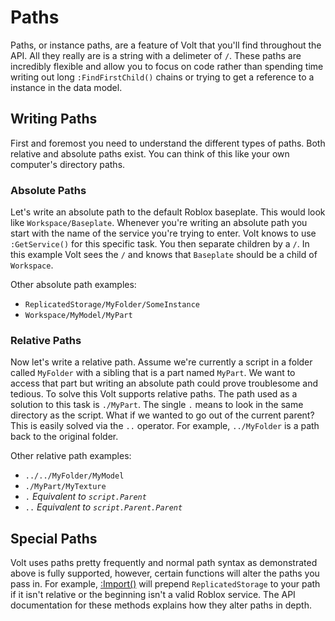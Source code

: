 # Paths

Paths, or instance paths, are a feature of Volt that you'll find throughout the API. All they really are is a string with a delimeter of `/`. These paths are incredibly flexible and allow you to focus on code rather than spending time writing out long `:FindFirstChild()` chains or trying to get a reference to a instance in the data model.

## Writing Paths

First and foremost you need to understand the different types of paths. Both relative and absolute paths exist. You can think of this like your own computer's directory paths.

### Absolute Paths

Let's write an absolute path to the default Roblox baseplate. This would look like `Workspace/Baseplate`. Whenever you're writing an absolute path you start with the name of the service you're trying to enter. Volt knows to use `:GetService()` for this specific task. You then separate children by a `/`. In this example Volt sees the `/` and knows that `Baseplate` should be a child of `Workspace`.

Other absolute path examples:
- `ReplicatedStorage/MyFolder/SomeInstance`
- `Workspace/MyModel/MyPart`

### Relative Paths

Now let's write a relative path. Assume we're currently a script in a folder called `MyFolder` with a sibling that is a part named `MyPart`. We want to access that part but writing an absolute path could prove troublesome and tedious. To solve this Volt supports relative paths. The path used as a solution to this task is `./MyPart`. The single `.` means to look in the same directory as the script. What if we wanted to go out of the current parent? This is easily solved via the `..` operator. For example, `../MyFolder` is a path back to the original folder.

Other relative path examples:
- `../../MyFolder/MyModel`
- `./MyPart/MyTexture`
- `.` *Equivalent to `script.Parent`*
- `..` *Equivalent to `script.Parent.Parent`*

## Special Paths

Volt uses paths pretty frequently and normal path syntax as demonstrated above is fully supported, however, certain functions will alter the paths you pass in. For example, [:Import()](../api/Volt#Import) will prepend `ReplicatedStorage` to your path if it isn't relative or the beginning isn't a valid Roblox service. The API documentation for these methods explains how they alter paths in depth.